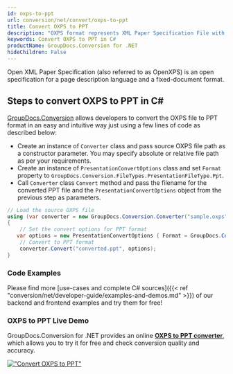 ```yaml
---
id: oxps-to-ppt
url: conversion/net/convert/oxps-to-ppt
title: Convert OXPS to PPT
description: "OXPS format represents XML Paper Specification File with .oxps extension. Learn how to convert OXPS to PPT file programmatically in C# language using GroupDocs.Conversion for .NET library."
keywords: Convert OXPS to PPT in C#
productName: GroupDocs.Conversion for .NET
hideChildren: False
---
```


Open XML Paper Specification (also referred to as OpenXPS) is an open specification for a page description language and a fixed-document format.

## Steps to convert OXPS to PPT in C#

[GroupDocs.Conversion](https://products.groupdocs.com/conversion/net) allows developers to convert the OXPS file to PPT format in an easy and intuitive way just using a few lines of code as described below:

* Create an instance of `Converter` class and pass source OXPS file path as a constructor parameter. You may specify absolute or relative file path as per your requirements. 
* Create an instance of `PresentationConvertOptions` class and set `Format` property to `GroupDocs.Conversion.FileTypes.PresentationFileType.Ppt`.
* Call `Converter` class `Convert` method and pass the filename for the converted PPT file and the `PresentationConvertOptions` object from the previous step as parameters.

```csharp
// Load the source OXPS file
using (var converter = new GroupDocs.Conversion.Converter("sample.oxps"))
{
    // Set the convert options for PPT format
   var options = new PresentationConvertOptions { Format = GroupDocs.Conversion.FileTypes.PresentationFileType.Ppt };
    // Convert to PPT format
    converter.Convert("converted.ppt", options);
}
```

### Code Examples

Please find more [use-cases and complete C# sources]({{< ref "conversion/net/developer-guide/examples-and-demos.md" >}}) of our backend and frontend examples and try them for free!

### OXPS to PPT Live Demo

GroupDocs.Conversion for .NET provides an online [**OXPS to PPT converter**](https://products.groupdocs.app/conversion/oxps-to-ppt), which allows you to try it for free and check conversion quality and accuracy.

[!["Convert OXPS to PPT"](conversion/net/images/convert-to-ppt/convert-oxps-to-ppt.png)](https://products.groupdocs.app/conversion/oxps-to-ppt)